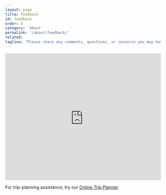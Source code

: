 ```yaml
---
layout: page
title: Feedback
id: feedback
order: 4
category: 'about'
permalink: '/about/feedback/'
related: 
tagline: "Please share any comments, questions, or concerns you may have about ATLtransit."
---
```

<div class="row">
<div class="panel panel-default top-buffer col-md-8" style="padding-top:10px; background-color:#ddd">
	<iframe width="100%" height="400" frameborder="0" scrolling="no" src="https://atlregional.wufoo.com/embed/atltransitorg-feedback-form/"></iframe>
</div>
</div>

For trip-planning assistance, try our [Online Trip Planner](/plan).